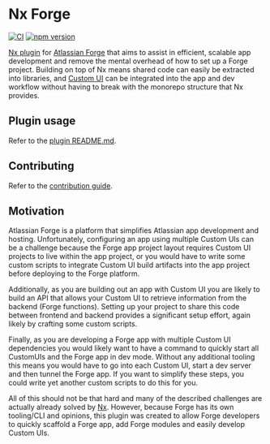 #  Nx Forge

[![CI](https://img.shields.io/github/actions/workflow/status/toolsplus/nx-forge/ci.yml?branch=main&label=CI&style=flat&logo=github)](https://github.com/toolsplus/nx-forge/actions/workflows/ci.yml)
[![npm version](https://img.shields.io/npm/v/@toolsplus/nx-forge?style=flat&logo=npm)](https://www.npmjs.com/package/@toolsplus/nx-forge)

[Nx plugin](https://nx.dev) for [Atlassian Forge](https://developer.atlassian.com/platform/forge/) that aims to assist in efficient, scalable app development and remove the mental overhead of how to set up a Forge project. 
Building on top of Nx means shared code can easily be extracted into libraries, and [Custom UI](https://developer.atlassian.com/platform/forge/custom-ui/) can be integrated into the app and dev workflow without having to break with the monorepo structure that Nx provides.

## Plugin usage

Refer to the [plugin README.md](packages/forge/README.md).

## Contributing

Refer to the [contribution guide](CONTRIBUTING.md).

## Motivation

Atlassian Forge is a platform that simplifies Atlassian app development and hosting. Unfortunately, configuring an app using multiple Custom UIs can be a challenge because the Forge app project layout requires Custom UI projects to live within the app project, or you would have to write some custom scripts to integrate Custom UI build artifacts into the app project before deploying to the Forge platform.

Additionally, as you are building out an app with Custom UI you are likely to build an API that allows your Custom UI to retrieve information from the backend (Forge functions). Setting up your project to share this code between frontend and backend provides a significant setup effort, again likely by crafting some custom scripts.

Finally, as you are developing a Forge app with multiple Custom UI dependencies you would likely want to have a command to quickly start all CustomUIs and the Forge app in dev mode. Without any additional tooling this means you would have to go into each Custom UI, start a dev server and then tunnel the Forge app. If you want to simplify these steps, you could write yet another custom scripts to do this for you.

All of this should not be that hard and many of the described challenges are actually already solved by [Nx](https://nx.dev). However, because Forge has its own tooling/CLI and opinions, this plugin was created to allow Forge developers to quickly scaffold a Forge app, add Forge modules and easily develop Custom UIs.
